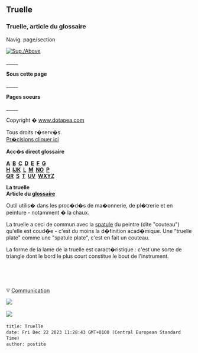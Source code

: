 ## Truelle
### Truelle, article du glossaire
 Navig. page/section

[![Sup./Above](_derived/up_cmp_themenoir010_up.gif)](t.html)

\_\_\_\_\_

**Sous cette page**

\_\_\_\_\_

**Pages soeurs**

\_\_\_\_\_

Copyright � www.dotapea.com

Tous droits r�serv�s.  
[Pr�cisions cliquer ici](droitscopie.html)

**Acc�s direct glossaire**

**[A](a.html)  [B](b.html)  [C](c.html)  [D](d.html)  [E](e.html)  [F](f.html)  [G](g.html)  
[H](h.html)  [IJK](ijk.html)  [L](l.html)  [M](m.html)  [NO](no.html)  [P](p.html)  
[QR](qr.html)  [S](s.html)  [T](t.html)  [UV](uv.html)  [WXYZ](wxyz.html)**

**La truelle  
Article du [glossaire](glossaire.html)**

Outil utilis� dans les proc�d�s de ma�onnerie, de pl�trerie et en peinture - notamment � la chaux.

La truelle a ceci de commun avec la [spatule](couteauouspatule.html) du peintre (dite "couteau") qu'elle est coud�e - c'est du moins la d�finition acad�mique. Une "truelle plate" comme une "spatule plate", c'est en fait un couteau.

La forme de la lame de la truelle est caract�ristique : c'est une sorte de triangle dont le bord le plus court constitue le bout de l'instrument.



 

 ![](images/transparent122x1.gif)

![](images/flechebas.gif) [Communication](http://www.artrealite.com/annonceurs.htm) 

[![](https://cbonvin.fr/sites/regie.artrealite.com/visuels/campagne1.png)](index-2.html#20131014)

![](https://cbonvin.fr/sites/regie.artrealite.com/visuels/campagne2.png)
```
title: Truelle
date: Fri Dec 22 2023 11:28:43 GMT+0100 (Central European Standard Time)
author: postite
```
